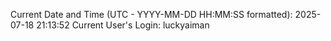 Current Date and Time (UTC - YYYY-MM-DD HH:MM:SS formatted): 2025-07-18 21:13:52
Current User's Login: luckyaiman
